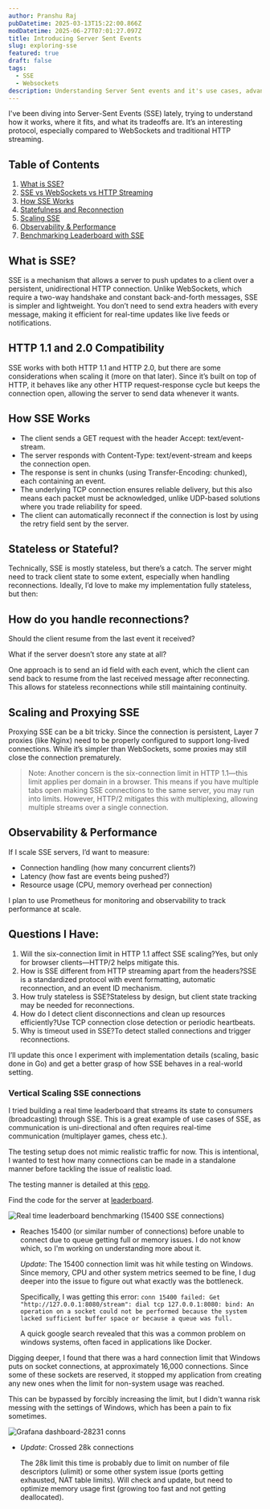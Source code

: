 ```yaml
---
author: Pranshu Raj
pubDatetime: 2025-03-13T15:22:00.866Z
modDatetime: 2025-06-27T07:01:27.097Z
title: Introducing Server Sent Events
slug: exploring-sse
featured: true
draft: false
tags:
  - SSE
  - Websockets
description: Understanding Server Sent events and it's use cases, advantages over other realtime protocols.
---
```


I've been diving into Server-Sent Events (SSE) lately, trying to understand how it works, where it fits, and what its tradeoffs are. It’s an interesting protocol, especially compared to WebSockets and traditional HTTP streaming.

## Table of Contents
1. [What is SSE?](#what-is-sse)
2. [SSE vs WebSockets vs HTTP Streaming](#sse-vs-websockets-vs-http-streaming)
3. [How SSE Works](#how-sse-works)
4. [Statefulness and Reconnection](#statefulness-and-reconnection)
5. [Scaling SSE](#scaling-sse)
6. [Observability & Performance](#observability--performance)
7. [Benchmarking Leaderboard with SSE](#benchmarking-leaderboard-with-sse)

## What is SSE?

SSE is a mechanism that allows a server to push updates to a client over a persistent, unidirectional HTTP connection. Unlike WebSockets, which require a two-way handshake and constant back-and-forth messages, SSE is simpler and lightweight. You don’t need to send extra headers with every message, making it efficient for real-time updates like live feeds or notifications.

## HTTP 1.1 and 2.0 Compatibility

SSE works with both HTTP 1.1 and HTTP 2.0, but there are some considerations when scaling it (more on that later). Since it’s built on top of HTTP, it behaves like any other HTTP request-response cycle but keeps the connection open, allowing the server to send data whenever it wants.

## How SSE Works

- The client sends a GET request with the header Accept: text/event-stream.
- The server responds with Content-Type: text/event-stream and keeps the connection open.
- The response is sent in chunks (using Transfer-Encoding: chunked), each containing an event.
- The underlying TCP connection ensures reliable delivery, but this also means each packet must be acknowledged, unlike UDP-based solutions where you trade reliability for speed.
- The client can automatically reconnect if the connection is lost by using the retry field sent by the server.

## Stateless or Stateful?

Technically, SSE is mostly stateless, but there’s a catch. The server might need to track client state to some extent, especially when handling reconnections. Ideally, I’d love to make my implementation fully stateless, but then:

## How do you handle reconnections?

Should the client resume from the last event it received?

What if the server doesn’t store any state at all?

One approach is to send an id field with each event, which the client can send back to resume from the last received message after reconnecting. This allows for stateless reconnections while still maintaining continuity.

## Scaling and Proxying SSE

Proxying SSE can be a bit tricky. Since the connection is persistent, Layer 7 proxies (like Nginx) need to be properly configured to support long-lived connections. While it’s simpler than WebSockets, some proxies may still close the connection prematurely.

> Note: Another concern is the six-connection limit in HTTP 1.1—this limit applies per domain in a browser. This means if you have multiple tabs open making SSE connections to the same server, you may run into limits. However, HTTP/2 mitigates this with multiplexing, allowing multiple streams over a single connection.

## Observability & Performance

If I scale SSE servers, I’d want to measure:

- Connection handling (how many concurrent clients?)
- Latency (how fast are events being pushed?)
- Resource usage (CPU, memory overhead per connection)

I plan to use Prometheus for monitoring and observability to track performance at scale.

## Questions I Have:

1. Will the six-connection limit in HTTP 1.1 affect SSE scaling?Yes, but only for browser clients—HTTP/2 helps mitigate this.
2. How is SSE different from HTTP streaming apart from the headers?SSE is a standardized protocol with event formatting, automatic reconnection, and an event ID mechanism.
3. How truly stateless is SSE?Stateless by design, but client state tracking may be needed for reconnections.
4. How do I detect client disconnections and clean up resources efficiently?Use TCP connection close detection or periodic heartbeats.
5. Why is timeout used in SSE?To detect stalled connections and trigger reconnections.

I’ll update this once I experiment with implementation details (scaling, basic done in Go) and get a better grasp of how SSE behaves in a real-world setting.

### Vertical Scaling SSE connections

I tried building a real time leaderboard that streams its state to consumers (broadcasting) through SSE. This is a great example of use cases of SSE, as communication is uni-directional and often requires real-time communication (multiplayer games, chess etc.).

The testing setup does not mimic realistic traffic for now. This is intentional, I wanted to test how many connections can be made in a standalone manner before tackling the issue of realistic load.

The testing manner is detailed at this [repo](https://github.com/pranshu-raj-211/benchmarks/leaderboard).

Find the code for the server at [leaderboard](https://github.com/pranshu-raj-211/leaderboard).

![Real time leaderboard benchmarking (15400 SSE connections)](@/assets/images/real_time_lb_init.png)
* Reaches 15400 (or similar number of connections) before unable to connect due to queue getting full or memory issues. I do not know which, so I'm working on understanding more about it.

  _Update_: The 15400 connection limit was hit while testing on Windows. Since memory, CPU and other system metrics seemed to be fine, I dug deeper into the issue to figure out what exactly was the bottleneck.

  Specifically, I was getting this error:
  `conn 15400 failed: Get "http://127.0.0.1:8080/stream": dial tcp 127.0.0.1:8080: bind: An operation on a socket could not be performed because the system lacked sufficient buffer space or because a queue was full.`

  A quick google search revealed that this was a common problem on windows systems, often faced in applications like Docker.

Digging deeper, I found that there was a hard connection limit that Windows puts on socket connections, at approximately 16,000 connections. Since some of these sockets are reserved, it stopped my application from creating any new ones when the limit for non-system usage was reached.

This can be bypassed by forcibly increasing the limit, but I didn't wanna risk messing with the settings of Windows, which has been a pain to fix sometimes.



![Grafana dashboard-28231 conns](@/assets/images/fedora_28k_conns.png)
* _Update_: Crossed 28k connections

  The 28k limit this time is probably due to limit on number of file descriptors (ulimit) or some other system issue (ports getting exhausted, NAT table limits). Will check and update, but need to optimize memory usage first (growing too fast and not getting deallocated).
